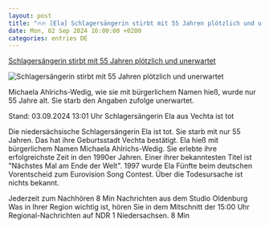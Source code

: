 ```yaml
---
layout: post
title: "🔥🔥 [Ela] Schlagersängerin stirbt mit 55 Jahren plötzlich und unerwartet"
date: Mon, 02 Sep 2024 16:00:00 +0200
categories: entries DE
---
```

[Schlagersängerin stirbt mit 55 Jahren plötzlich und unerwartet](https://www.ndr.de/nachrichten/niedersachsen/oldenburg_ostfriesland/Schlagersaengerin-Ela-aus-Vechta-ist-tot,aktuelloldenburg16740.html)

![Schlagersängerin stirbt mit 55 Jahren plötzlich und unerwartet](https://www.ndr.de/nachrichten/niedersachsen/schlagersaengerin102_v-contentxl.jpg)

Michaela Ahlrichs-Wedig, wie sie mit bürgerlichem Namen hieß, wurde nur 55 Jahre alt. Sie starb den Angaben zufolge unerwartet.

Stand: 03.09.2024 13:01 Uhr Schlagersängerin Ela aus Vechta ist tot

Die niedersächsische Schlagersängerin Ela ist tot. Sie starb mit nur 55 Jahren. Das hat ihre Geburtsstadt Vechta bestätigt. Ela hieß mit bürgerlichem Namen Michaela Ahlrichs-Wedig. Sie erlebte ihre erfolgreichste Zeit in den 1990er Jahren. Einer ihrer bekanntesten Titel ist "Nächstes Mal am Ende der Welt". 1997 wurde Ela Fünfte beim deutschen Vorentscheid zum Eurovision Song Contest. Über die Todesursache ist nichts bekannt.

Jederzeit zum Nachhören 8 Min Nachrichten aus dem Studio Oldenburg Was in Ihrer Region wichtig ist, hören Sie in dem Mitschnitt der 15:00 Uhr Regional-Nachrichten auf NDR 1 Niedersachsen. 8 Min

